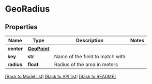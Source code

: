 # GeoRadius

## Properties
Name | Type | Description | Notes
------------ | ------------- | ------------- | -------------
**center** | [**GeoPoint**](GeoPoint.md) |  | 
**key** | **str** | Name of the field to match with | 
**radius** | **float** | Radius of the area in meters | 

[[Back to Model list]](../README.md#documentation-for-models) [[Back to API list]](../README.md#documentation-for-api-endpoints) [[Back to README]](../README.md)


